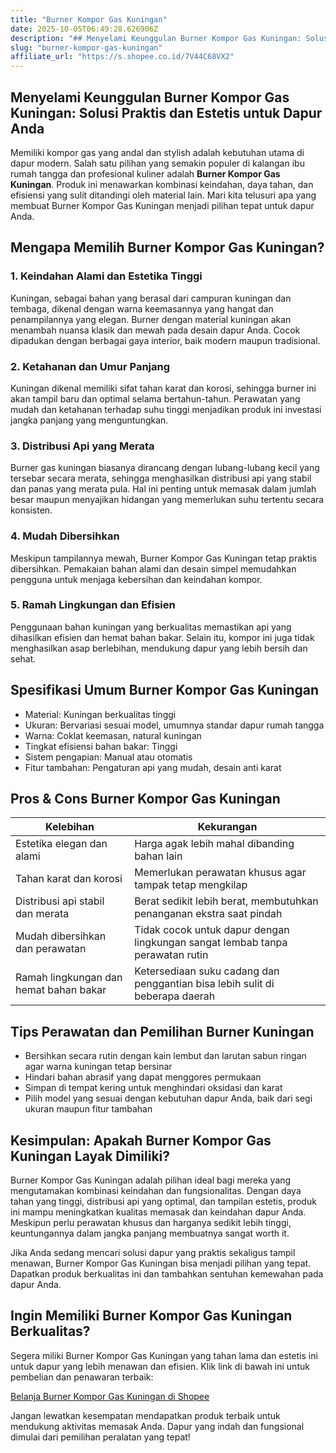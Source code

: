 ```yaml
---
title: "Burner Kompor Gas Kuningan"
date: 2025-10-05T06:49:28.626906Z
description: "## Menyelami Keunggulan Burner Kompor Gas Kuningan: Solusi Praktis dan Estetis untuk Dapur Anda..."
slug: "burner-kompor-gas-kuningan"
affiliate_url: "https://s.shopee.co.id/7V44C68VX2"
---
```

## Menyelami Keunggulan Burner Kompor Gas Kuningan: Solusi Praktis dan Estetis untuk Dapur Anda

Memiliki kompor gas yang andal dan stylish adalah kebutuhan utama di dapur modern. Salah satu pilihan yang semakin populer di kalangan ibu rumah tangga dan profesional kuliner adalah **Burner Kompor Gas Kuningan**. Produk ini menawarkan kombinasi keindahan, daya tahan, dan efisiensi yang sulit ditandingi oleh material lain. Mari kita telusuri apa yang membuat Burner Kompor Gas Kuningan menjadi pilihan tepat untuk dapur Anda.

## Mengapa Memilih Burner Kompor Gas Kuningan?

### 1. Keindahan Alami dan Estetika Tinggi
Kuningan, sebagai bahan yang berasal dari campuran kuningan dan tembaga, dikenal dengan warna keemasannya yang hangat dan penampilannya yang elegan. Burner dengan material kuningan akan menambah nuansa klasik dan mewah pada desain dapur Anda. Cocok dipadukan dengan berbagai gaya interior, baik modern maupun tradisional.

### 2. Ketahanan dan Umur Panjang
Kuningan dikenal memiliki sifat tahan karat dan korosi, sehingga burner ini akan tampil baru dan optimal selama bertahun-tahun. Perawatan yang mudah dan ketahanan terhadap suhu tinggi menjadikan produk ini investasi jangka panjang yang menguntungkan.

### 3. Distribusi Api yang Merata
Burner gas kuningan biasanya dirancang dengan lubang-lubang kecil yang tersebar secara merata, sehingga menghasilkan distribusi api yang stabil dan panas yang merata pula. Hal ini penting untuk memasak dalam jumlah besar maupun menyajikan hidangan yang memerlukan suhu tertentu secara konsisten.

### 4. Mudah Dibersihkan
Meskipun tampilannya mewah, Burner Kompor Gas Kuningan tetap praktis dibersihkan. Pemakaian bahan alami dan desain simpel memudahkan pengguna untuk menjaga kebersihan dan keindahan kompor.

### 5. Ramah Lingkungan dan Efisien
Penggunaan bahan kuningan yang berkualitas memastikan api yang dihasilkan efisien dan hemat bahan bakar. Selain itu, kompor ini juga tidak menghasilkan asap berlebihan, mendukung dapur yang lebih bersih dan sehat.

## Spesifikasi Umum Burner Kompor Gas Kuningan

- Material: Kuningan berkualitas tinggi
- Ukuran: Bervariasi sesuai model, umumnya standar dapur rumah tangga
- Warna: Coklat keemasan, natural kuningan
- Tingkat efisiensi bahan bakar: Tinggi
- Sistem pengapian: Manual atau otomatis
- Fitur tambahan: Pengaturan api yang mudah, desain anti karat

## Pros & Cons Burner Kompor Gas Kuningan

| Kelebihan | Kekurangan |
| --- | --- |
| Estetika elegan dan alami | Harga agak lebih mahal dibanding bahan lain |
| Tahan karat dan korosi | Memerlukan perawatan khusus agar tampak tetap mengkilap |
| Distribusi api stabil dan merata | Berat sedikit lebih berat, membutuhkan penanganan ekstra saat pindah |
| Mudah dibersihkan dan perawatan | Tidak cocok untuk dapur dengan lingkungan sangat lembab tanpa perawatan rutin |
| Ramah lingkungan dan hemat bahan bakar | Ketersediaan suku cadang dan penggantian bisa lebih sulit di beberapa daerah |

## Tips Perawatan dan Pemilihan Burner Kuningan

- Bersihkan secara rutin dengan kain lembut dan larutan sabun ringan agar warna kuningan tetap bersinar
- Hindari bahan abrasif yang dapat menggores permukaan
- Simpan di tempat kering untuk menghindari oksidasi dan karat
- Pilih model yang sesuai dengan kebutuhan dapur Anda, baik dari segi ukuran maupun fitur tambahan

## Kesimpulan: Apakah Burner Kompor Gas Kuningan Layak Dimiliki?

Burner Kompor Gas Kuningan adalah pilihan ideal bagi mereka yang mengutamakan kombinasi keindahan dan fungsionalitas. Dengan daya tahan yang tinggi, distribusi api yang optimal, dan tampilan estetis, produk ini mampu meningkatkan kualitas memasak dan keindahan dapur Anda. Meskipun perlu perawatan khusus dan harganya sedikit lebih tinggi, keuntungannya dalam jangka panjang membuatnya sangat worth it.

Jika Anda sedang mencari solusi dapur yang praktis sekaligus tampil menawan, Burner Kompor Gas Kuningan bisa menjadi pilihan yang tepat. Dapatkan produk berkualitas ini dan tambahkan sentuhan kemewahan pada dapur Anda.

## Ingin Memiliki Burner Kompor Gas Kuningan Berkualitas?

Segera miliki Burner Kompor Gas Kuningan yang tahan lama dan estetis ini untuk dapur yang lebih menawan dan efisien. Klik link di bawah ini untuk pembelian dan penawaran terbaik:

[Belanja Burner Kompor Gas Kuningan di Shopee](https://s.shopee.co.id/7V44C68VX2)

Jangan lewatkan kesempatan mendapatkan produk terbaik untuk mendukung aktivitas memasak Anda. Dapur yang indah dan fungsional dimulai dari pemilihan peralatan yang tepat!